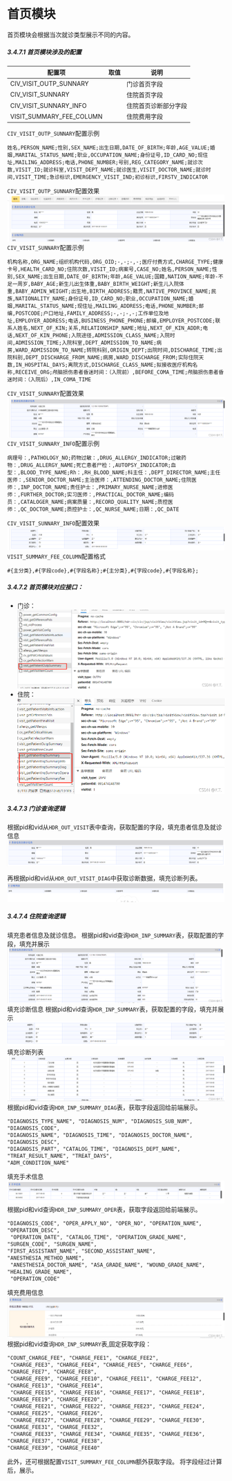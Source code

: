 # 首页模块



首页模块会根据当次就诊类型展示不同的内容。

##### 3.4.7.1 首页模块涉及的配置

| 配置项                   | 取值 | 说明                 |
| ------------------------ | ---- | -------------------- |
| CIV_VISIT_OUTP_SUNNARY   |      | 门诊首页字段         |
| CIV_VISIT_SUNNARY        |      | 住院首页字段         |
| CIV_VISIT_SUNNARY_INFO   |      | 住院首页诊断部分字段 |
| VISIT_SUMMARY_FEE_COLUMN |      | 住院费用字段         |

`CIV_VISIT_OUTP_SUNNARY`配置示例

```
姓名,PERSON_NAME;性别,SEX_NAME;出生日期,DATE_OF_BIRTH;年龄,AGE_VALUE;婚姻,MARITAL_STATUS_NAME;职业,OCCUPATION_NAME;身份证号,ID_CARD_NO;现住址,MAILING_ADDRESS;电话,PHONE_NUMBER;号别,REG_CATEGORY_NAME;就诊次数,VISIT_ID;就诊科室,VISIT_DEPT_NAME;就诊医生,VISIT_DOCTOR_NAME;就诊时间,VISIT_TIME;急诊标识,EMERGENCY_VISIT_IND;初诊标识,FIRSTV_INDICATOR
```

`CIV_VISIT_OUTP_SUNNARY`配置效果
![在这里插入图片描述](./img/shouyemokuai001.png)
`CIV_VISIT_SUNNARY`配置示例

```
机构名称,ORG_NAME;组织机构代码,ORG_OID;-,-;-,-;医疗付费方式,CHARGE_TYPE;健康卡号,HEALTH_CARD_NO;住院次数,VISIT_ID;病案号,CASE_NO;姓名,PERSON_NAME;性别,SEX_NAME;出生日期,DATE_OF_BIRTH;年龄,AGE_VALUE;国籍,NATION_NAME;年龄-不足一周岁,BABY_AGE;新生儿出生体重,BABY_BIRTH_WEIGHT;新生儿入院体重,BABY_ADMIN_WEIGHT;出生地,BIRTH_ADDRESS;籍贯,NATIVE_PROVINCE_NAME;民族,NATIONALITY_NAME;身份证号,ID_CARD_NO;职业,OCCUPATION_NAME;婚姻,MARITAL_STATUS_NAME;现住址,MAILING_ADDRESS;电话,PHONE_NUMBER;邮编,POSTCODE;户口地址,FAMILY_ADDRESS;-,-;-,-;工作单位及地址,EMPLOYER_ADDRESS;电话,BUSINESS_PHONE_PHONE;邮编,EMPLOYER_POSTCODE;联系人姓名,NEXT_OF_KIN;关系,RELATIONSHIP_NAME;地址,NEXT_OF_KIN_ADDR;电话,NEXT_OF_KIN_PHONE;入院途径,ADMISSION_CLASS_NAME;入院时间,ADMISSION_TIME;入院科室,DEPT_ADMISSION_TO_NAME;病房,WARD_ADMISSION_TO_NAME;转院科别,ORIGIN_DEPT;出院时间,DISCHARGE_TIME;出院科别,DEPT_DISCHARGE_FROM_NAME;病房,WARD_DISCHARGE_FROM;实际住院天数,IN_HOSPITAL_DAYS;离院方式,DISCHARGE_CLASS_NAME;拟接收医疗机构名称,RECEIVE_ORG;颅脑损伤患者昏迷时间：（入院前）,BEFORE_COMA_TIME;颅脑损伤患者昏迷时间：（入院后）,IN_COMA_TIME
```

`CIV_VISIT_SUNNARY`配置效果
![在这里插入图片描述](./img/shouyemokuai002.png)
`CIV_VISIT_SUNNARY_INFO`配置示例

```
病理号：,PATHOLOGY_NO;药物过敏：,DRUG_ALLERGY_INDICATOR;过敏药物：,DRUG_ALLERGY_NAME;死亡患者尸检：,AUTOPSY_INDICATOR;血型：,BLOOD_TYPE_NAME;Rh：,RH_BLOOD_NAME;科主任：,DEPT_DIRECTOR_NAME;主任医师：,SENIOR_DOCTOR_NAME;主治医师：,ATTENDING_DOCTOR_NAME;住院医师：,INP_DOCTOR_NAME;责任护士：,PRIMARY_NURSE_NAME;进修医师：,FURTHER_DOCTOR;实习医师：,PRACTICAL_DOCTOR_NAME;编码员：,CATALOGER_NAME;病案质量：,RECORD_QUALITY_NAME;质控医师：,QC_DOCTOR_NAME;质控护士：,QC_NURSE_NAME;日期：,QC_DATE
```

`CIV_VISIT_SUNNARY_INFO`配置效果
![在这里插入图片描述](./img/shouyemokuai003.png)
`VISIT_SUMMARY_FEE_COLUMN`配置格式

```
#{主分类},#{字段code},#{字段名称};#{主分类},#{字段code},#{字段名称};
```

##### 3.4.7.2 首页模块对应接口：

- 门诊：
  ![在这里插入图片描述](./img/shouyemokuai004.png)
- 住院：
  ![在这里插入图片描述](./img/shouyemokuai005.png)

##### 3.4.7.3 门诊查询逻辑

根据pid和vid从`HDR_OUT_VISIT`表中查询，获取配置的字段，填充患者信息及就诊信息
![在这里插入图片描述](./img/shouyemokuai006.png)

再根据pid和vid从`HDR_OUT_VISIT_DIAG`中获取诊断数据，填充诊断列表。
![在这里插入图片描述](./img/shouyemokuai007.png)

##### 3.4.7.4 住院查询逻辑

填充患者信息及就诊信息。
根据pid和vid查询`HDR_INP_SUMMARY`表，获取配置的字段，填充并展示
![在这里插入图片描述](./img/shouyemokuai008.png)
填充诊断信息
根据pid和vid查询`HDR_INP_SUMMARY`表，获取配置的字段，填充并展示
![在这里插入图片描述](./img/shouyemokuai009.png)
填充诊断列表
![在这里插入图片描述](./img/shouyemokuai010.png)
根据pid和vid查询`HDR_INP_SUMMARY_DIAG`表，获取字段返回给前端展示。

```
"DIAGNOSIS_TYPE_NAME", "DIAGNOSIS_NUM", "DIAGNOSIS_SUB_NUM", "DIAGNOSIS_CODE",
"DIAGNOSIS_NAME", "DIAGNOSIS_TIME", "DIAGNOSIS_DOCTOR_NAME", "DIAGNOSIS_DESC",
"DIAGNOSIS_PART", "CATALOG_TIME", "DIAGNOSIS_DEPT_NAME", "TREAT_RESULT_NAME", "TREAT_DAYS",
"ADM_CONDITION_NAME"
```

填充手术信息
![在这里插入图片描述](./img/shouyemokuai011.png)
根据pid和vid查询`HDR_INP_SUMMARY_OPER`表，获取字段返回给前端展示。

```
"DIAGNOSIS_CODE", "OPER_APPLY_NO", "OPER_NO", "OPERATION_NAME", "OPERATION_DESC",
 "OPERATION_DATE", "CATALOG_TIME", "OPERATION_GRADE_NAME", "SURGEN_CODE", "SURGEN_NAME",
"FIRST_ASSISTANT_NAME", "SECOND_ASSISTANT_NAME", "ANESTHESIA_METHOD_NAME",
 "ANESTHESIA_DOCTOR_NAME", "ASA_GRADE_NAME", "WOUND_GRADE_NAME", "HEALING_GRADE_NAME",
 "OPERATION_CODE"
```

填充费用信息
![在这里插入图片描述](./img/shouyemokuai012.png)
根据pid和vid查询`HDR_INP_SUMMARY`表,固定获取字段：

```
"COUNT_CHARGE_FEE", "CHARGE_FEE1", "CHARGE_FEE2",
 "CHARGE_FEE3", "CHARGE_FEE4", "CHARGE_FEE5", "CHARGE_FEE6", "CHARGE_FEE7", "CHARGE_FEE8",
 "CHARGE_FEE9", "CHARGE_FEE10", "CHARGE_FEE11", "CHARGE_FEE12", "CHARGE_FEE13", "CHARGE_FEE14",
 "CHARGE_FEE15", "CHARGE_FEE16", "CHARGE_FEE17", "CHARGE_FEE18", "CHARGE_FEE19", "CHARGE_FEE20",
 "CHARGE_FEE21", "CHARGE_FEE22", "CHARGE_FEE23", "CHARGE_FEE24", "CHARGE_FEE25", "CHARGE_FEE26",
 "CHARGE_FEE27", "CHARGE_FEE28", "CHARGE_FEE29", "CHARGE_FEE30", "CHARGE_FEE31", "CHARGE_FEE32",
 "CHARGE_FEE33", "CHARGE_FEE34", "CHARGE_FEE35", "CHARGE_FEE36", "CHARGE_FEE37", "CHARGE_FEE38",
"CHARGE_FEE39", "CHARGE_FEE40"
```

此外，还可根据配置`VISIT_SUMMARY_FEE_COLUMN`额外获取字段。
将字段经过计算后，展示。